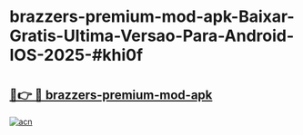 # brazzers-premium-mod-apk-Baixar-Gratis-Ultima-Versao-Para-Android-IOS-2025-#khi0f

# <h2><a href="https://ainizakaria.my?title=brazzers-premium-mod-apk&ref=24M">🔗👉 🔴 brazzers-premium-mod-apk</a></h2>

[![acn](https://github.com/user-attachments/assets/0f9c940e-d8b0-45ae-aac7-cd30a18b3e1c)](https://ainizakaria.my?title=brazzers-premium-mod-apk&ref=24M)

